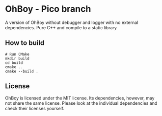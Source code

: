 # OhBoy - Pico branch

A version of OhBoy without debugger and logger with no external dependencies. Pure C++ and compile
to a static library

## How to build
```
# Run CMake
mkdir build
cd build
cmake ..
cmake --build .
```

## License

OhBoy is licensed under the MIT license. Its dependencies, however, may not share the same license. Please look at the individual
dependencies and check their licenses yourself.